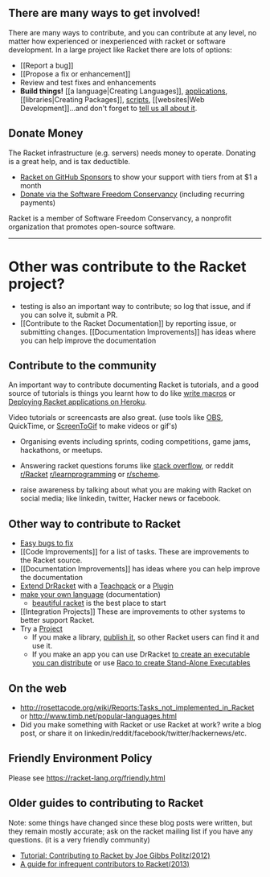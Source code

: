 ##  There are many ways to get involved!

There are many ways to contribute, and you can contribute at any level, no matter how experienced or inexperienced with racket or software development. In a large project like Racket there are lots of options:

* [[Report a bug]]
* [[Propose a fix or enhancement]]
* Review and test fixes and enhancements
* **Build things!** [[a language|Creating Languages]], [applications](https://docs.racket-lang.org/raco/exe.html), [[libraries|Creating Packages]], [scripts](https://docs.racket-lang.org/quickscript/index.html), [[websites|Web Development]]...and don't forget to [tell us all about it](https://gitlab.com/racket-news/racket-news.gitlab.io/-/issues/new).

Donate Money
------------

The Racket infrastructure (e.g. servers) needs money to operate. Donating is a great help, and is tax deductible. 

* [Racket on GitHub Sponsors](https://github.com/sponsors/racket) to show your support with tiers from at $1 a month
* [Donate via the Software Freedom Conservancy](https://racket-lang.org/sfc.html) (including recurring payments)

Racket is a member of Software Freedom Conservancy, a nonprofit organization that promotes open-source software.



***

# Other was contribute to the Racket project?



* testing is also an important way to contribute; so log that issue, and if you can solve it, submit a PR.
* [[Contribute to the Racket Documentation]] by reporting issue, or submitting changes. [[Documentation Improvements]] has ideas where you can help improve the documentation

## Contribute to the community 

An important way to contribute documenting Racket is tutorials, and a good source of tutorials is things you learnt how to do like [write macros](https://www.greghendershott.com/fear-of-macros/) or [Deploying Racket applications on Heroku](https://lexi-lambda.github.io/blog/2015/08/22/deploying-racket-applications-on-heroku/). 

Video tutorials or screencasts are also great. (use tools like [OBS](https://obsproject.com/), QuickTime, or [ScreenToGif](https://github.com/NickeManarin/ScreenToGif) to make videos or gif's)

* Organising events including sprints, coding competitions, game jams, hackathons, or meetups.

* Answering racket questions forums like [stack overflow](https://stackoverflow.com/questions/tagged/racket), or reddit [r/Racket](https://www.reddit.com/r/Racket/) [r/learnprogramming](https://www.reddit.com/r/learnprogramming) or [r/scheme](https://www.reddit.com/r/Racket/r/scheme).

* raise awareness by talking about what you are making with Racket on social media; like linkedin, twitter, Hacker news  or facebook.

## Other way to contribute to Racket

* [Easy bugs to fix](https://github.com/racket/racket/wiki/Easy-bugs-to-fix)
* [[Code Improvements]] for a list of tasks. These are improvements to the Racket source.
* [[Documentation Improvements]] has ideas where you can help improve the documentation
* [Extend DrRacket](https://docs.racket-lang.org/drracket/extending-drracket.html) with a [Teachpack](https://docs.racket-lang.org/drracket/extending-drracket.html#%28part._teachpacks%29) or a [Plugin](https://docs.racket-lang.org/tools/index.html)
* [make your own language](https://docs.racket-lang.org/guide/languages.html) (documentation)
  * [beau­ti­ful racket](https://beautifulracket.com) is the best place to start
* [[Integration Projects]] These are improvements to other systems to better support Racket.
* Try a [Project](https://github.com/racket/racket/wiki/Project-Ideas)
  * If you make a library, [publish it](http://docs.racket-lang.org/pkg/getting-started.html), so other Racket users can find it and use it.
  * If you make an app you can use DrRacket [to create an executable you can distribute](https://docs.racket-lang.org/drracket/create-exe.html) or use [Raco to create Stand-Alone Executables](https://docs.racket-lang.org/raco/exe-dist.html)

## On the web

* <http://rosettacode.org/wiki/Reports:Tasks_not_implemented_in_Racket> or http://www.timb.net/popular-languages.html 
* Did you make something with Racket or use Racket at work? write a blog post, or share it on linkedin/reddit/facebook/twitter/hackernews/etc.


Friendly Environment Policy
---------------------------

Please see https://racket-lang.org/friendly.html



## Older guides to contributing to Racket
Note: some things have changed since these blog posts were written, but they remain mostly accurate; ask on the racket mailing list if you have any questions. (it is a very friendly community)

* [Tutorial: Contributing to Racket by Joe Gibbs Politz(2012)](http://blog.racket-lang.org/2012/11/tutorial-contributing-to-racket.html)
* [A guide for infrequent contributors to Racket(2013)](http://www.greghendershott.com/2013/04/a-guide-for-infrequent-contributors-to-racket.html)